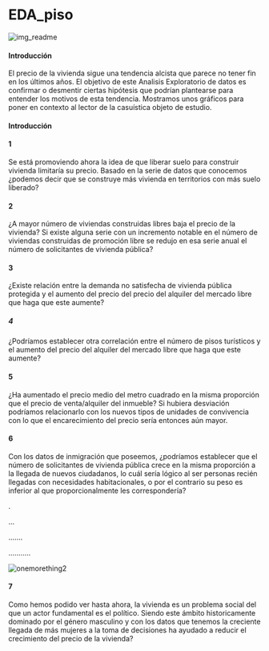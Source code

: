 # EDA_piso
![img_readme](https://github.com/user-attachments/assets/5e7f1e0e-6b73-4b81-815b-b2af6bcfb690)

#### Introducción
El precio de la vivienda sigue una tendencia alcista que parece no tener fin en los últimos años.
El objetivo de este Analisis Exploratorio de datos es confirmar o desmentir ciertas hipótesis que podrían plantearse para entender los motivos de esta tendencia. 
Mostramos unos gráficos para poner en contexto al lector de la casuística objeto de estudio.

#### Introducción

#### 1
Se está promoviendo ahora la idea de que liberar suelo para construir vivienda limitaría su precio. Basado en la serie de datos que conocemos ¿podemos decir que se construye más vivienda en territorios con más suelo liberado?

#### 2
¿A mayor número de viviendas construidas libres baja el precio de la vivienda? Si existe alguna serie con un incremento notable en el número de viviendas construidas de promoción libre se redujo en esa serie anual el número de solicitantes de vivienda pública?

#### 3
¿Existe relación entre la demanda no satisfecha de vivienda pública protegida y el aumento del precio del precio del alquiler del mercado libre que haga que este aumente?

##### 4
¿Podríamos establecer otra correlación entre el número de pisos turísticos y el aumento del precio del alquiler del mercado libre que haga que este aumente?

#### 5
¿Ha aumentado el precio medio del metro cuadrado en la misma proporción que el precio de venta/alquiler del inmueble? Si hubiera desviación podríamos relacionarlo con los nuevos tipos de unidades de convivencia con lo que el encarecimiento del precio sería entonces aún mayor.

#### 6
Con los datos de inmigración que poseemos, ¿podríamos establecer que el número de solicitantes de vivienda pública crece en la misma proporción a la llegada de nuevos ciudadanos, lo cuál sería lógico al ser personas recién llegadas con necesidades habitacionales, o por el contrario su peso es inferior al que proporcionalmente les correspondería?




.


...



.......


...........












![onemorething2](https://github.com/user-attachments/assets/704b8d36-9d14-47b9-981b-663df8be7dd9)

#### 7 
Como hemos podido ver hasta ahora, la vivienda es un problema social del que un actor fundamental es el político. Siendo este ámbito historicamente dominado por el género masculino y con los datos que tenemos la creciente llegada de más mujeres a la toma de decisiones ha ayudado a reducir el crecimiento del precio de la vivienda?

